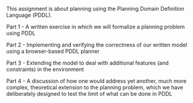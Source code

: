 This assignment is about planning using the Planning Domain Definition Language (PDDL).

Part 1 - A written exercise in which we will formalize a planning problem using PDDL

Part 2 - Implementing and verifying the correctness of our written model using a browser-based
PDDL planner

Part 3 - Extending the model to deal with additional features (and constraints) in the environment

Part 4 - A discussion of how one would address yet another, much more complex, theoretical
extension to the planning problem, which we have deliberately designed to test the limit of what
can be done in PDDL

